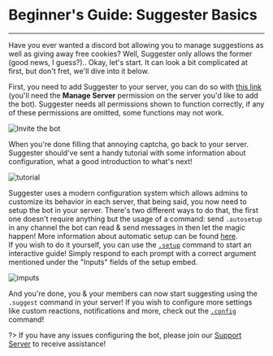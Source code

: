 # Beginner's Guide: Suggester Basics
---
Have you ever wanted a discord bot allowing you to manage suggestions as well as giving away free cookies? Well, Suggester only allows the former (good news, I guess?).. Okay, let's start. It can look a bit complicated at first, but don't fret, we'll dive into it below.

First, you need to add Suggester to your server, you can do so with [this link](https://discord.com/oauth2/authorize?client_id=564426594144354315&scope=bot&permissions=805694544) (you'll need the **Manage Server** permission on the server you'd like to add the bot). Suggester needs all permissions shown to function correctly, if any of these permissions are omitted, some functions may not work.

   ![Invite the bot](https://cdn.discordapp.com/attachments/769650556502409226/769650566858539039/unknown.png)

When you're done filling that annoying captcha, go back to your server. Suggester should've sent a handy tutorial with some information about configuration, what a good introduction to what's next! 

![tutorial](https://cdn.discordapp.com/attachments/769650556502409226/769651554877702144/unknown.png)

Suggester uses a modern configuration system which allows admins to customize its behavior in each server, that being said, you now need to setup the bot in your server. There's two different ways to do that, the first one doesn't require anything but the usage of a command: send `.autosetup` in any channel the bot can read & send messages in then let the magic happen! More information about automatic setup can be found [here](admin/autosetup.md).\
If you wish to do it yourself, you can use the [`.setup`](admin/setup.md) command to start an interactive guide! Simply respond to each prompt with a correct argument mentioned under the "Inputs" fields of the setup embed.

![imputs](https://cdn.discordapp.com/attachments/769650556502409226/769653509711855646/unknown.png)

And you're done, you & your members can now start suggesting using the `.suggest` command in your server! If you wish to configure more settings like custom reactions, notifications and more, check out the [`.config`](config/configuration.md) command!


?> If you have any issues configuring the bot, please join our [Support Server](https://discord.gg/G5pEdUp) to receive assistance!
